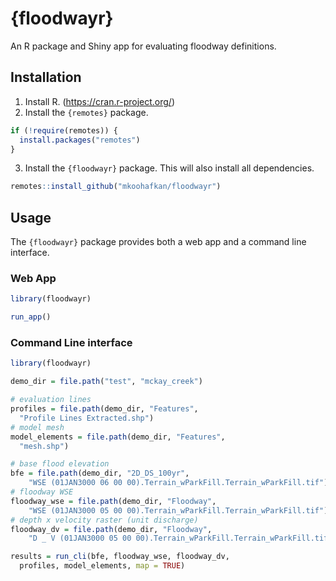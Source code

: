 # {floodwayr}

An R package and Shiny app for evaluating floodway definitions.


## Installation

1. Install R. (https://cran.r-project.org/)
2. Install the `{remotes}` package.
```r
if (!require(remotes)) {
  install.packages("remotes")
}
```
3. Install the `{floodwayr}` package. This will also install all dependencies.
```r
remotes::install_github("mkoohafkan/floodwayr")
```


## Usage

The `{floodwayr}` package provides both a web app and a command line
interface.


### Web App

```r
library(floodwayr)

run_app()
```


### Command Line interface

```r
library(floodwayr)

demo_dir = file.path("test", "mckay_creek")

# evaluation lines
profiles = file.path(demo_dir, "Features",
  "Profile Lines Extracted.shp")
# model mesh
model_elements = file.path(demo_dir, "Features",
  "mesh.shp")

# base flood elevation
bfe = file.path(demo_dir, "2D_DS_100yr", 
    "WSE (01JAN3000 06 00 00).Terrain_wParkFill.Terrain_wParkFill.tif")
# floodway WSE
floodway_wse = file.path(demo_dir, "Floodway",
    "WSE (01JAN3000 05 00 00).Terrain_wParkFill.Terrain_wParkFill.tif")
# depth x velocity raster (unit discharge)
floodway_dv = file.path(demo_dir, "Floodway",
    "D _ V (01JAN3000 05 00 00).Terrain_wParkFill.Terrain_wParkFill.tif")

results = run_cli(bfe, floodway_wse, floodway_dv,
  profiles, model_elements, map = TRUE)
```
